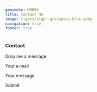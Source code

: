 ```yaml
---
gemindex: M0050
title: Contact Me
image: tigers/tiger-graduates-blue.webp
navigation: true
footer: true
---
```


### Contact

Drop me a message

Your e-mail

Your message

Submit
